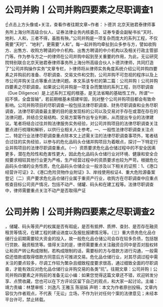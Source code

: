 # 公司并购丨公司并购四要素之尽职调查1

☝点击上方头像或+关注，查看作者往期文章~作者：卜德洪 北京天驰君泰律师事务所上海分所高级合伙人、证券法律业务内核委员、证券专委会副秘书长“天时、地利、人和，三者不得，虽胜有殃。”公司并购是一项复杂而庞大的系列工程，不仅需要“天时”、“地利”，更需要“人和”。每一起并购均牵扯到众多参与方，譬如收购方、出售方、收购方聘请的中介机构、出售方聘请的中介机构以及相关行政主管部门等。作为参与方之一的律师在公司并购中起到至关重要的作用，为此，无讼研究院特别联合北京天驰君泰律师事务所上海分所高级合伙人卜德洪律师，共同打造了“公司并购操作实务”文章专栏，卜律师将从律师实务角度系统介绍公司并购四要素之并购前的准备、尽职调查、交易文件和交割，公司并购不可忽视的程序以及上市公司并购关注点等重点法律问题。本文系该专栏的第二篇：公司并购丨公司并购四要素之尽职调查。如果说公司并购是一项复杂而繁琐的系列工程，则尽职调查（Due Diligence）是上述系列工程的根基，是无法省略的基础性工作。所谓“一招不慎，全盘皆输”，若前期根基未搭建牢固，则对整个公司并购项目都会有致命影响。公司并购项目的尽职调查一般包括法律尽职调查、财务尽职调查和业务尽职调查，法律尽职调查最主要的目的是发现标的公司以及交易对手存在或潜在存在的法律问题，并结合交易结构、交易方案等作出专业判断，从而提出专业的法律建议。笔者将结合过往并购法律服务实务经验，对公司并购项目的法律尽职调查关注要点进行梳理和解析，以供行业相关人士参考。一、一般性法律尽职调查关注点二、特定行业法律尽职调查重点除本文上述需关注的法律尽职调查事项外，笔者结合过往的实务经验，以参与的危化品码头仓储并购项目为着眼点，探讨一下特定行业并购项目的法律尽职调查重点。（一）资质要求危化品仓储过程中的不安全因素更多，潜在危险性和危害性更大，因此危化品码头仓储行业对环境、健康和安全合规要求相较其他行业更为严格，生产经营过程中的资质要求也较为严苛。根据危化品码头仓储的业务性质，危化品码头仓储企业一般涉及以下相关的证照：1、《港口经营许可证》2、《港口危险货物作业附证》3、岸线使用权证4、重大危险源备案登记（二）资产要求危化品仓储行业属于重资产行业，收购方在尽职调查中应重点核查目标公司资产情况，包括不动产、储罐、码头和在建工程等。法律尽职调查中，律师需要重点关注不动产是否取得产证

# 公司并购丨公司并购四要素之尽职调查2

，储罐、码头等资产的权属是否有瑕疵，是否有抵押、质押、查封、是否存在融资租赁等情况，在建工程的建设进度以及报批报建情况等。（三）重大债务危化品仓储行业前期需要较大资金的投入，故一般危化品仓储公司会存在较多负债，包括银行贷款、融资租赁等。值得关注的是，律师需要重点关注融资合同中是否对股权转让和资产转让构成限制，若构成限制的话，需要标的方与借款方进行沟通，一般需偿还借款或取得借款方同意后方可推进交易。危化品仓储行业，对其尽调过程中需关注的要点较多，尽调工作较为繁杂且细致程度要求很高，通过细致全面的尽职调查，才能有效应对危化品仓储行业并购交易的各类“坑”。往期文章：公司并购丨公司并购四要素之并购前的准备无讼小编：如果您觉得这篇文章还不错，欢迎转发分享、点赞收藏，您也可以在下方评论区留下自己的观点，和大家一起讨论。主编：靖力责编：林慧审核：刘逸凡 王雅玉 陈丽娟 声明：本文为作者原创投稿，文章内容仅为作者观点，不代表「无讼」立场，不作为针对任何个案的法律意见；未经本平台许可，禁止转载。

